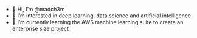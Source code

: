 - 👋 Hi, I’m @madch3m
- 👀 I’m interested in deep learning, data science and artificial intelligence
- 🌱 I’m currently learning the AWS machine learning suite to create an enterprise size project


<!---
madch3m/madch3m is a ✨ special ✨ repository because its `README.md` (this file) appears on your GitHub profile.
You can click the Preview link to take a look at your changes.
--->
